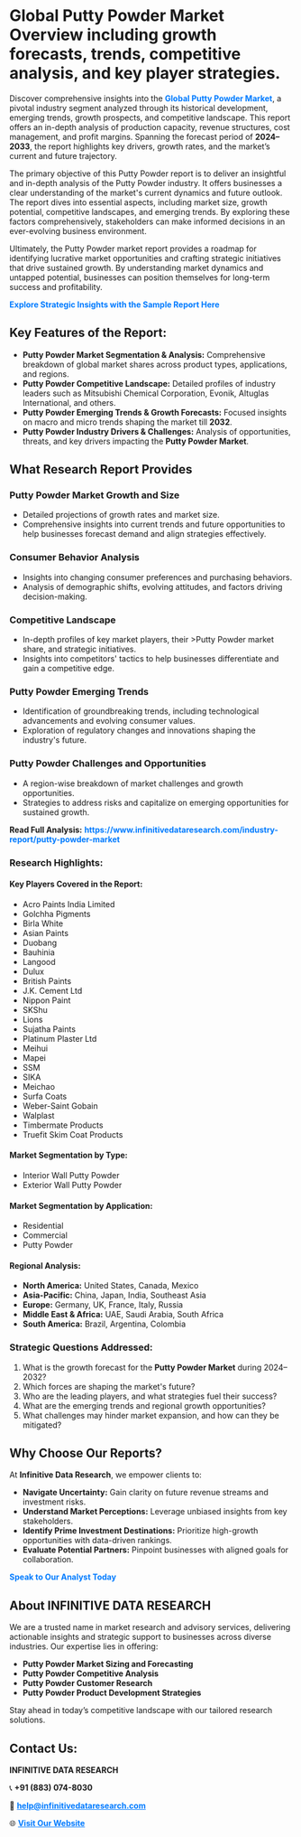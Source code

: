 <h1>Global Putty Powder Market Overview including growth forecasts, trends, competitive analysis, and key player strategies.</h1>
<p>
Discover comprehensive insights into the 
<a href="https://www.infinitivedataresearch.com/industry-report/putty-powder-market" rel="dofollow" style="color: #007BFF; text-decoration: none;"><strong>Global Putty Powder Market</strong></a>, a pivotal industry segment analyzed through its historical development, emerging trends, growth prospects, and competitive landscape. This report offers an in-depth analysis of production capacity, revenue structures, cost management, and profit margins. Spanning the forecast period of <strong>2024–2033</strong>, the report highlights key drivers, growth rates, and the market’s current and future trajectory.
</p>
<p>
The primary objective of this Putty Powder report is to deliver an insightful and in-depth analysis of the Putty Powder industry. It offers businesses a clear understanding of the market's current dynamics and future outlook. The report dives into essential aspects, including market size, growth potential, competitive landscapes, and emerging trends. By exploring these factors comprehensively, stakeholders can make informed decisions in an ever-evolving business environment.
</p>
<p>
Ultimately, the Putty Powder market report provides a roadmap for identifying lucrative market opportunities and crafting strategic initiatives that drive sustained growth. By understanding market dynamics and untapped potential, businesses can position themselves for long-term success and profitability.
</p>
<p>
<a href="https://www.infinitivedataresearch.com/request-sample/reportId=104331" style="color: #007BFF; text-decoration: none;"><strong>Explore Strategic Insights with the Sample Report Here</strong></a>
</p>

<h2>Key Features of the Report:</h2>
<ul>
<li><strong>Putty Powder Market Segmentation & Analysis:</strong> Comprehensive breakdown of global market shares across product types, applications, and regions.</li>
<li><strong>Putty Powder Competitive Landscape:</strong> Detailed profiles of industry leaders such as Mitsubishi Chemical Corporation, Evonik, Altuglas International, and others.</li>
<li><strong>Putty Powder Emerging Trends & Growth Forecasts:</strong> Focused insights on macro and micro trends shaping the market till <strong>2032</strong>.</li>
<li><strong>Putty Powder Industry Drivers & Challenges:</strong> Analysis of opportunities, threats, and key drivers impacting the <strong>Putty Powder Market</strong>.</li>
</ul>

<h2>What Research Report Provides</h2>
<h3>Putty Powder Market Growth and Size</h3>
<ul>
<li>Detailed projections of growth rates and market size.</li>
<li>Comprehensive insights into current trends and future opportunities to help businesses forecast demand and align strategies effectively.</li>
</ul>

<h3>Consumer Behavior Analysis</h3>
<ul>
<li>Insights into changing consumer preferences and purchasing behaviors.</li>
<li>Analysis of demographic shifts, evolving attitudes, and factors driving decision-making.</li>
</ul>

<h3>Competitive Landscape</h3>
<ul>
<li>In-depth profiles of key market players, their >Putty Powder market share, and strategic initiatives.</li>
<li>Insights into competitors' tactics to help businesses differentiate and gain a competitive edge.</li>
</ul>

<h3>Putty Powder Emerging Trends</h3>
<ul>
<li>Identification of groundbreaking trends, including technological advancements and evolving consumer values.</li>
<li>Exploration of regulatory changes and innovations shaping the industry's future.</li>
</ul>

<h3>Putty Powder Challenges and Opportunities</h3>
<ul>
<li>A region-wise breakdown of market challenges and growth opportunities.</li>
<li>Strategies to address risks and capitalize on emerging opportunities for sustained growth.</li>
</ul>
<p><strong>Read Full Analysis:</strong> <a href="https://www.infinitivedataresearch.com/industry-report/putty-powder-market" rel="dofollow" style="color: #007BFF; text-decoration: none;"><strong>https://www.infinitivedataresearch.com/industry-report/putty-powder-market</strong></a></p>
<h3>Research Highlights:</h3>
<h4>Key Players Covered in the Report:</h4>
<ul><li>Acro Paints India Limited</li><li>Golchha Pigments</li><li>Birla White</li><li>Asian Paints</li><li>Duobang</li><li>Bauhinia</li><li>Langood</li><li>Dulux</li><li>British Paints</li><li>J.K. Cement Ltd</li><li>Nippon Paint</li><li>SKShu</li><li>Lions</li><li>Sujatha Paints</li><li>Platinum Plaster Ltd</li><li>Meihui</li><li>Mapei</li><li>SSM</li><li>SIKA</li><li>Meichao</li><li>Surfa Coats</li><li>Weber-Saint Gobain</li><li>Walplast</li><li>Timbermate Products</li><li>Truefit Skim Coat Products</li></ul>
<h4>Market Segmentation by Type:</h4>
<ul><li>Interior Wall Putty Powder</li><li>Exterior Wall Putty Powder</li></ul>
<h4>Market Segmentation by Application:</h4>
<ul><li>Residential</li><li>Commercial</li><li>Putty Powder</li></ul>

<h4>Regional Analysis:</h4>
<ul>
<li><strong>North America:</strong> United States, Canada, Mexico</li>
<li><strong>Asia-Pacific:</strong> China, Japan, India, Southeast Asia</li>
<li><strong>Europe:</strong> Germany, UK, France, Italy, Russia</li>
<li><strong>Middle East & Africa:</strong> UAE, Saudi Arabia, South Africa</li>
<li><strong>South America:</strong> Brazil, Argentina, Colombia</li>
</ul>

<h3>Strategic Questions Addressed:</h3>
<ol>
<li>What is the growth forecast for the <strong>Putty Powder Market</strong> during 2024–2032?</li>
<li>Which forces are shaping the market's future?</li>
<li>Who are the leading players, and what strategies fuel their success?</li>
<li>What are the emerging trends and regional growth opportunities?</li>
<li>What challenges may hinder market expansion, and how can they be mitigated?</li>
</ol>

<h2>Why Choose Our Reports?</h2>
<p>At <strong>Infinitive Data Research</strong>, we empower clients to:</p>
<ul>
<li><strong>Navigate Uncertainty:</strong> Gain clarity on future revenue streams and investment risks.</li>
<li><strong>Understand Market Perceptions:</strong> Leverage unbiased insights from key stakeholders.</li>
<li><strong>Identify Prime Investment Destinations:</strong> Prioritize high-growth opportunities with data-driven rankings.</li>
<li><strong>Evaluate Potential Partners:</strong> Pinpoint businesses with aligned goals for collaboration.</li>
</ul>
<p><a href="https://www.infinitivedataresearch.com/industry-report/putty-powder-market" rel="dofollow" style="color: #007BFF; text-decoration: none;"><strong>Speak to Our Analyst Today</strong></a></p>

<h2>About INFINITIVE DATA RESEARCH</h2>
<p>We are a trusted name in market research and advisory services, delivering actionable insights and strategic support to businesses across diverse industries. Our expertise lies in offering:</p>
<ul>
<li><strong>Putty Powder Market Sizing and Forecasting</strong></li>
<li><strong>Putty Powder Competitive Analysis</strong></li>
<li><strong>Putty Powder Customer Research</strong></li>
<li><strong>Putty Powder Product Development Strategies</strong></li>
</ul>
<p>Stay ahead in today’s competitive landscape with our tailored research solutions.</p>

<h2>Contact Us:</h2>
<p><strong>INFINITIVE DATA RESEARCH</strong></p>
<p>📞 <strong>+91 (883) 074-8030</strong></p>
<p>📧 <strong><a href="mailto:help@infinitivedataresearch.com" style="color: #007BFF;">help@infinitivedataresearch.com</a></strong></p>
<p>🌐 <strong><a href="https://www.infinitivedataresearch.com" rel="dofollow" style="color: #007BFF;">Visit Our Website</a></strong></p>